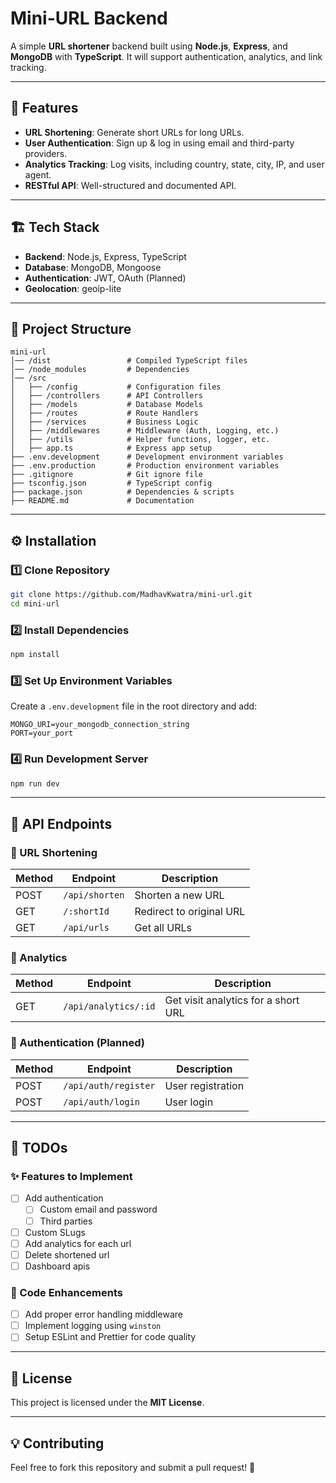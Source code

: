 # Mini-URL Backend

A simple **URL shortener** backend built using **Node.js**, **Express**, and **MongoDB** with **TypeScript**. It will support authentication, analytics, and link tracking.

---

## 🚀 Features

- **URL Shortening**: Generate short URLs for long URLs.
- **User Authentication**: Sign up & log in using email and third-party providers.
- **Analytics Tracking**: Log visits, including country, state, city, IP, and user agent.
- **RESTful API**: Well-structured and documented API.

---

## 🏗 Tech Stack

- **Backend**: Node.js, Express, TypeScript
- **Database**: MongoDB, Mongoose
- **Authentication**: JWT, OAuth (Planned)
- **Geolocation**: geoip-lite

---

## 📂 Project Structure

```
mini-url
│── /dist                 # Compiled TypeScript files
│── /node_modules         # Dependencies
│── /src
│   ├── /config           # Configuration files
│   ├── /controllers      # API Controllers
│   ├── /models           # Database Models
│   ├── /routes           # Route Handlers
│   ├── /services         # Business Logic
│   ├── /middlewares      # Middleware (Auth, Logging, etc.)
│   ├── /utils            # Helper functions, logger, etc.
│   ├── app.ts            # Express app setup
├── .env.development      # Development environment variables
├── .env.production       # Production environment variables
├── .gitignore            # Git ignore file
├── tsconfig.json         # TypeScript config
├── package.json          # Dependencies & scripts
├── README.md             # Documentation
```

---

## ⚙️ Installation

### 1️⃣ Clone Repository

```sh
git clone https://github.com/MadhavKwatra/mini-url.git
cd mini-url
```

### 2️⃣ Install Dependencies

```sh
npm install
```

### 3️⃣ Set Up Environment Variables

Create a `.env.development` file in the root directory and add:

```env
MONGO_URI=your_mongodb_connection_string
PORT=your_port
```

### 4️⃣ Run Development Server

```sh
npm run dev
```

---

## 📌 API Endpoints

### 🔹 URL Shortening

| Method | Endpoint       | Description              |
| ------ | -------------- | ------------------------ |
| POST   | `/api/shorten` | Shorten a new URL        |
| GET    | `/:shortId`    | Redirect to original URL |
| GET    | `/api/urls`    | Get all URLs             |

### 🔹 Analytics

| Method | Endpoint             | Description                         |
| ------ | -------------------- | ----------------------------------- |
| GET    | `/api/analytics/:id` | Get visit analytics for a short URL |

### 🔹 Authentication (Planned)

| Method | Endpoint             | Description       |
| ------ | -------------------- | ----------------- |
| POST   | `/api/auth/register` | User registration |
| POST   | `/api/auth/login`    | User login        |

---

## 📌 TODOs

### ✨ Features to Implement

- [ ] Add authentication
  - [ ] Custom email and password
  - [ ] Third parties
- [ ] Custom SLugs
- [ ] Add analytics for each url
- [ ] Delete shortened url
- [ ] Dashboard apis

### 🔧 Code Enhancements

- [ ] Add proper error handling middleware
- [ ] Implement logging using `winston`
- [ ] Setup ESLint and Prettier for code quality

---

## 📜 License

This project is licensed under the **MIT License**.

<!-- Is it ok to use this? -->

---

## 💡 Contributing

Feel free to fork this repository and submit a pull request! 🚀
